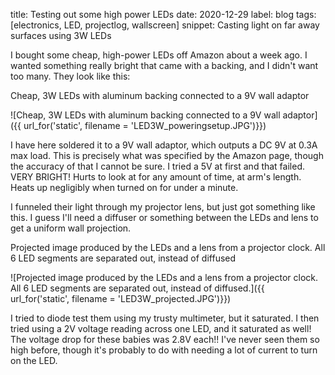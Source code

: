 title: Testing out some high power LEDs
date: 2020-12-29
label: blog
tags: [electronics, LED, projectlog, wallscreen]
snippet: Casting light on far away surfaces using 3W LEDs

I bought some cheap, high-power LEDs off Amazon about a week ago. I wanted something really bright that came with a backing, and I didn't want too many. They look like this:

<p class="caption">Cheap, 3W LEDs with aluminum backing connected to a 9V wall adaptor</p>
![Cheap, 3W LEDs with aluminum backing connected to a 9V wall adaptor]({{ url_for('static', filename = 'LED3W_poweringsetup.JPG')}})

I have here soldered it to a 9V wall adaptor, which outputs a DC 9V at 0.3A max load. This is precisely what was specified by the Amazon page, though the accuracy of that I cannot be sure. I tried a 5V at first and that failed. VERY BRIGHT! Hurts to look at for any amount of time, at arm's length. Heats up negligibly when turned on for under a minute.

I funneled their light through my projector lens, but just got something like this. I guess I'll need a diffuser or something between the LEDs and lens to get a uniform wall projection.

<p class="caption">Projected image produced by the LEDs and a lens from a projector clock. All 6 LED segments are separated out, instead of diffused</p>
![Projected image produced by the LEDs and a lens from a projector clock. All 6 LED segments are separated out, instead of diffused.]({{ url_for('static', filename = 'LED3W_projected.JPG')}})

I tried to diode test them using my trusty multimeter, but it saturated. I then tried using a 2V voltage reading across one LED, and it saturated as well! The voltage drop for these babies was 2.8V each!! I've never seen them so high before, though it's probably to do with needing a lot of current to turn on the LED. 